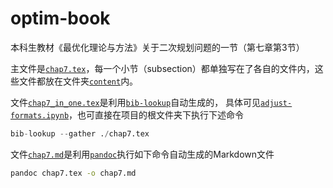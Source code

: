 # optim-book

本科生教材《最优化理论与方法》关于二次规划问题的一节（第七章第3节）

主文件是[`chap7.tex`](chap7.tex)，每一个小节（subsection）都单独写在了各自的文件内，这些文件都放在文件夹[`content`](content)内。

文件[`chap7_in_one.tex`](chap7_in_one.tex)是利用[`bib-lookup`](https://pypi.org/project/bib-lookup/)自动生成的，
具体可见[`adjust-formats.ipynb`](notebooks/adjust-formats.ipynb)，也可直接在项目的根文件夹下执行下述命令

```python
bib-lookup --gather ./chap7.tex
```

文件[`chap7.md`](chap7.md)是利用[`pandoc`](https://pandoc.org/)执行如下命令自动生成的Markdown文件

```bash
pandoc chap7.tex -o chap7.md
```
